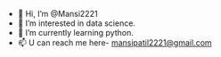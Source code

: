 - 👋 Hi, I’m @Mansi2221
- 👀 I’m interested in data science.
- 🌱 I’m currently learning python.
- 📫 U can reach me here- mansipatil2221@gmail.com

<!---
Mansi2221/Mansi2221 is a ✨ special ✨ repository because its `README.md` (this file) appears on your GitHub profile.
You can click the Preview link to take a look at your changes.
--->
